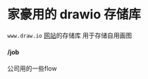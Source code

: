 # 家豪用的 drawio 存储库
`www.draw.io` [网站](https://app.diagrams.net/)的存储库
用于存储自用画图

#### /job 
公司用的一些flow
